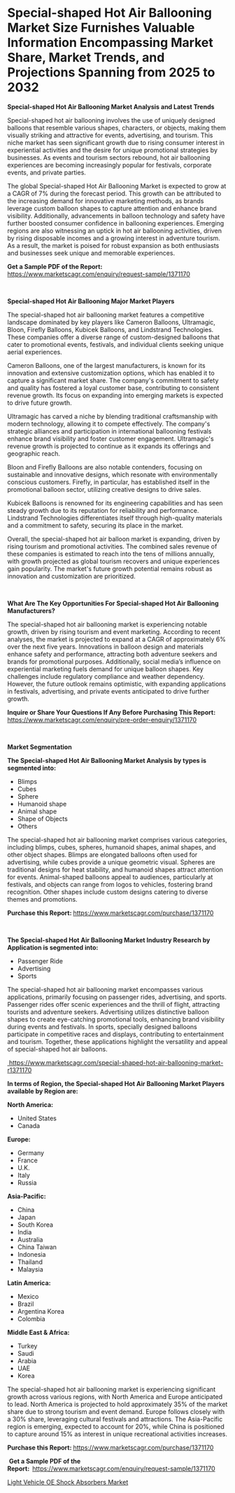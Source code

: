 <p><h1>Special-shaped Hot Air Ballooning Market Size Furnishes Valuable Information Encompassing Market Share, Market Trends, and Projections Spanning from 2025 to 2032</h1></p><p><strong>Special-shaped Hot Air Ballooning Market Analysis and Latest Trends</strong></p>
<p><p>Special-shaped hot air ballooning involves the use of uniquely designed balloons that resemble various shapes, characters, or objects, making them visually striking and attractive for events, advertising, and tourism. This niche market has seen significant growth due to rising consumer interest in experiential activities and the desire for unique promotional strategies by businesses. As events and tourism sectors rebound, hot air ballooning experiences are becoming increasingly popular for festivals, corporate events, and private parties.</p><p>The global Special-shaped Hot Air Ballooning Market is expected to grow at a CAGR of 7% during the forecast period. This growth can be attributed to the increasing demand for innovative marketing methods, as brands leverage custom balloon shapes to capture attention and enhance brand visibility. Additionally, advancements in balloon technology and safety have further boosted consumer confidence in ballooning experiences. Emerging regions are also witnessing an uptick in hot air ballooning activities, driven by rising disposable incomes and a growing interest in adventure tourism. As a result, the market is poised for robust expansion as both enthusiasts and businesses seek unique and memorable experiences.</p></p>
<p><strong>Get a Sample PDF of the Report:&nbsp;</strong> <a href="https://www.marketscagr.com/enquiry/request-sample/1371170?utm_campaign=2566&utm_medium=2&utm_source=Github&utm_content=ia&utm_term=22032025&utm_id=special-shaped-hot-air-ballooning">https://www.marketscagr.com/enquiry/request-sample/1371170</a></p>
<p>&nbsp;</p>
<p><strong>Special-shaped Hot Air Ballooning Major Market Players</strong></p>
<p><p>The special-shaped hot air ballooning market features a competitive landscape dominated by key players like Cameron Balloons, Ultramagic, Bloon, Firefly Balloons, Kubicek Balloons, and Lindstrand Technologies. These companies offer a diverse range of custom-designed balloons that cater to promotional events, festivals, and individual clients seeking unique aerial experiences.</p><p>Cameron Balloons, one of the largest manufacturers, is known for its innovation and extensive customization options, which has enabled it to capture a significant market share. The company's commitment to safety and quality has fostered a loyal customer base, contributing to consistent revenue growth. Its focus on expanding into emerging markets is expected to drive future growth.</p><p>Ultramagic has carved a niche by blending traditional craftsmanship with modern technology, allowing it to compete effectively. The company's strategic alliances and participation in international ballooning festivals enhance brand visibility and foster customer engagement. Ultramagic's revenue growth is projected to continue as it expands its offerings and geographic reach.</p><p>Bloon and Firefly Balloons are also notable contenders, focusing on sustainable and innovative designs, which resonate with environmentally conscious customers. Firefly, in particular, has established itself in the promotional balloon sector, utilizing creative designs to drive sales.</p><p>Kubicek Balloons is renowned for its engineering capabilities and has seen steady growth due to its reputation for reliability and performance. Lindstrand Technologies differentiates itself through high-quality materials and a commitment to safety, securing its place in the market.</p><p>Overall, the special-shaped hot air balloon market is expanding, driven by rising tourism and promotional activities. The combined sales revenue of these companies is estimated to reach into the tens of millions annually, with growth projected as global tourism recovers and unique experiences gain popularity. The market's future growth potential remains robust as innovation and customization are prioritized.</p></p>
<p>&nbsp;</p>
<p><strong>What Are The Key Opportunities For Special-shaped Hot Air Ballooning Manufacturers?</strong></p>
<p><p>The special-shaped hot air ballooning market is experiencing notable growth, driven by rising tourism and event marketing. According to recent analyses, the market is projected to expand at a CAGR of approximately 6% over the next five years. Innovations in balloon design and materials enhance safety and performance, attracting both adventure seekers and brands for promotional purposes. Additionally, social media’s influence on experiential marketing fuels demand for unique balloon shapes. Key challenges include regulatory compliance and weather dependency. However, the future outlook remains optimistic, with expanding applications in festivals, advertising, and private events anticipated to drive further growth.</p></p>
<p><strong>Inquire or Share Your Questions If Any Before Purchasing This Report:</strong> <a href="https://www.marketscagr.com/enquiry/pre-order-enquiry/1371170?utm_campaign=2566&utm_medium=2&utm_source=Github&utm_content=ia&utm_term=22032025&utm_id=special-shaped-hot-air-ballooning">https://www.marketscagr.com/enquiry/pre-order-enquiry/1371170</a></p>
<p>&nbsp;</p>
<p><strong>Market Segmentation</strong></p>
<p><strong>The Special-shaped Hot Air Ballooning Market Analysis by types is segmented into:</strong></p>
<p><ul><li>Blimps</li><li>Cubes</li><li>Sphere</li><li>Humanoid shape</li><li>Animal shape</li><li>Shape of Objects</li><li>Others</li></ul></p>
<p><p>The special-shaped hot air ballooning market comprises various categories, including blimps, cubes, spheres, humanoid shapes, animal shapes, and other object shapes. Blimps are elongated balloons often used for advertising, while cubes provide a unique geometric visual. Spheres are traditional designs for heat stability, and humanoid shapes attract attention for events. Animal-shaped balloons appeal to audiences, particularly at festivals, and objects can range from logos to vehicles, fostering brand recognition. Other shapes include custom designs catering to diverse themes and promotions.</p></p>
<p><strong>Purchase this Report:&nbsp;</strong><a href="https://www.marketscagr.com/purchase/1371170?utm_campaign=2566&utm_medium=2&utm_source=Github&utm_content=ia&utm_term=22032025&utm_id=special-shaped-hot-air-ballooning">https://www.marketscagr.com/purchase/1371170</a></p>
<p>&nbsp;</p>
<p><strong>The Special-shaped Hot Air Ballooning Market Industry Research by Application is segmented into:</strong></p>
<p><ul><li>Passenger Ride</li><li>Advertising</li><li>Sports</li></ul></p>
<p><p>The special-shaped hot air ballooning market encompasses various applications, primarily focusing on passenger rides, advertising, and sports. Passenger rides offer scenic experiences and the thrill of flight, attracting tourists and adventure seekers. Advertising utilizes distinctive balloon shapes to create eye-catching promotional tools, enhancing brand visibility during events and festivals. In sports, specially designed balloons participate in competitive races and displays, contributing to entertainment and tourism. Together, these applications highlight the versatility and appeal of special-shaped hot air balloons.</p></p>
<p><a href="https://www.marketscagr.com/special-shaped-hot-air-ballooning-market-r1371170?utm_campaign=2566&utm_medium=2&utm_source=Github&utm_content=ia&utm_term=22032025&utm_id=special-shaped-hot-air-ballooning">&nbsp;https://www.marketscagr.com/special-shaped-hot-air-ballooning-market-r1371170</a></p>
<p><strong>In terms of Region, the Special-shaped Hot Air Ballooning Market Players available by Region are:</strong></p>
<p>
    <p> <strong> North America: </strong>
        <ul>
            <li>United States</li>
            <li>Canada</li>
        </ul>
        </p> 
    <p> <strong> Europe: </strong>
        <ul>
            <li>Germany</li>
            <li>France</li>
            <li>U.K.</li>
            <li>Italy</li>
            <li>Russia</li>
        </ul>
        </p> 
    <p> <strong> Asia-Pacific: </strong>
        <ul>
            <li>China</li>
            <li>Japan</li>
            <li>South Korea</li>
            <li>India</li>
            <li>Australia</li>
            <li>China Taiwan</li>
            <li>Indonesia</li>
            <li>Thailand</li>
            <li>Malaysia</li>
        </ul>
        </p> 
    <p> <strong> Latin America: </strong>
        <ul>
            <li>Mexico</li>
            <li>Brazil</li>
            <li>Argentina Korea</li>
            <li>Colombia</li>
        </ul>
        </p> 
    <p> <strong> Middle East & Africa: </strong>
        <ul>
            <li>Turkey</li>
            <li>Saudi</li>
            <li>Arabia</li>
            <li>UAE</li>
            <li>Korea</li>
        </ul>
    </p>
    </p>
<p><p>The special-shaped hot air ballooning market is experiencing significant growth across various regions, with North America and Europe anticipated to lead. North America is projected to hold approximately 35% of the market share due to strong tourism and event demand. Europe follows closely with a 30% share, leveraging cultural festivals and attractions. The Asia-Pacific region is emerging, expected to account for 20%, while China is positioned to capture around 15% as interest in unique recreational activities increases.</p></p>
<p><strong>Purchase this Report: </strong><a href="https://www.marketscagr.com/purchase/1371170?utm_campaign=2566&utm_medium=2&utm_source=Github&utm_content=ia&utm_term=22032025&utm_id=special-shaped-hot-air-ballooning">https://www.marketscagr.com/purchase/1371170</a></p>
<p>&nbsp;<strong>Get a Sample PDF of the Report:&nbsp;&nbsp;</strong><a href="https://www.marketscagr.com/enquiry/request-sample/1371170?utm_campaign=2566&utm_medium=2&utm_source=Github&utm_content=ia&utm_term=22032025&utm_id=special-shaped-hot-air-ballooning">https://www.marketscagr.com/enquiry/request-sample/1371170</a></p>
<p><strong></strong></p>
<p><p><a href="https://github.com/qetelosooya/Market-Research-Report-List-1/blob/main/light-vehicle-oe-shock-absorbers-market.md?utm_campaign=2566&utm_medium=2&utm_source=Github&utm_content=ia&utm_term=22032025&utm_id=special-shaped-hot-air-ballooning">Light Vehicle OE Shock Absorbers Market</a></p></p>